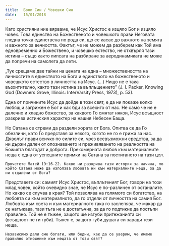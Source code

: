 ```yaml
---
title:  Божи Син / Човешки Син
date:   15/01/2018
---
```


Като християни ние вярваме, че Исус Христос е изцяло Бог и изцяло човек. Това единство на Божественото и човешкото прави Неговата гледна точка единствена по рода си, що се касае до важното на земята и важното за вечността. Фактът, че не можем да разберем как Той има едновременно и Божествено, и човешко естество, не отхвърля тази истина – също както липсата на разбиране за аеродинамиката не може да попречи на самолета да лети.

„Тук срещаме две тайни на цената на една – множествеността на личностите в единството на Бога и единството на божественото и човешкото естество в личността на Исус. (...) Нищо не е така възхитително, както тази истина за въплъщението” (J. I. Packer, Knowing God (Downers Grove, Illinois: InterVarsity Press, 1973), p. 53).

Една от причините Исус да дойде в този свят, е да ни покаже колко любящ и загрижен е Бог и как бди за всекиго от нас. Не само че не е далечно и хладно божество, за каквото Го смятат някои, Исус всъщност разкрива истинския характер на нашия Небесен Баща.

Но Сатана се стреми да раздели хората от Бога. Опитва се да Го обезличи, като Го представя за някого, когото не го е грижа за нас. Дяволът прави всичко по силите си, чрез всевъзможни средства, за да ни държи далеч от опознаването и преживяването на реалността на Божията благодат и доброта. Прекомерната любов към материалните неща е една от успешните примки на Сатана за постигането на тази цел.

`Прочетете Матей 19:16-22. Какво ни разкрива тази история за начина, по който Сатана може да използва любовта ни към материалните неща, за да ни отдалечи от Бога?`

Представете си: самият Исус Христос, въплътеният Бог, говори на този млад човек, който очевидно знае, че Исус е по-различен от останалите. Но какво се случва в края? Той позволява на голямото си богатство, на любовта си към материалното, да го отдели от личността на самия Бог. Любовта към света и към материалното така го заслепява, че макар да се натъжава, тази тъга не е достатъчна, за да го подтикне да постъпи правилно. Той не е тъжен, защото ще изгуби притежанията си (всъщност не ги губи). Тъжен е, защото губи душата си заради тези неща.

`Независимо дали сме богати, или бедни, как да се уверим, че имаме правилно отношение към нещата от този свят?`